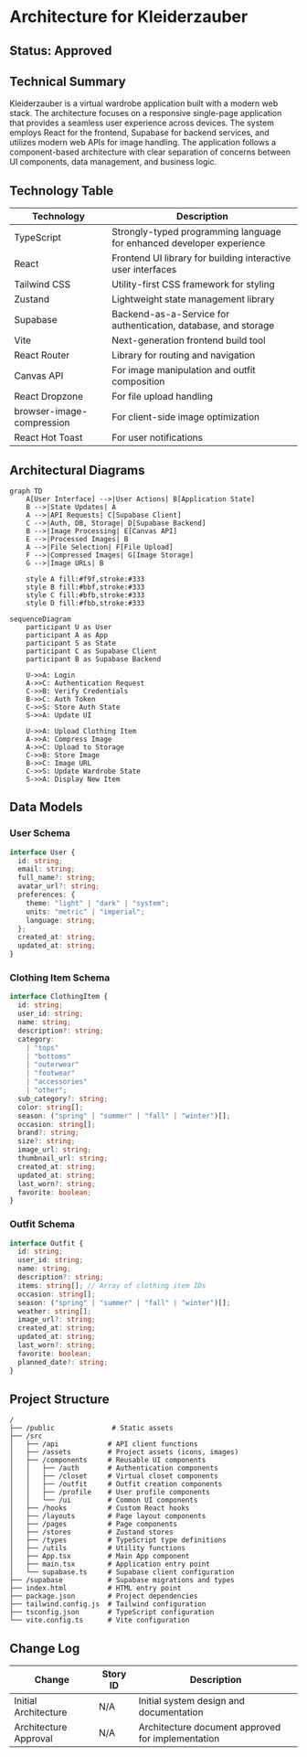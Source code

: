 # Architecture for Kleiderzauber

## Status: Approved

## Technical Summary

Kleiderzauber is a virtual wardrobe application built with a modern web stack. The architecture focuses on a responsive single-page application that provides a seamless user experience across devices. The system employs React for the frontend, Supabase for backend services, and utilizes modern web APIs for image handling. The application follows a component-based architecture with clear separation of concerns between UI components, data management, and business logic.

## Technology Table

| Technology                | Description                                                           |
| ------------------------- | --------------------------------------------------------------------- |
| TypeScript                | Strongly-typed programming language for enhanced developer experience |
| React                     | Frontend UI library for building interactive user interfaces          |
| Tailwind CSS              | Utility-first CSS framework for styling                               |
| Zustand                   | Lightweight state management library                                  |
| Supabase                  | Backend-as-a-Service for authentication, database, and storage        |
| Vite                      | Next-generation frontend build tool                                   |
| React Router              | Library for routing and navigation                                    |
| Canvas API                | For image manipulation and outfit composition                         |
| React Dropzone            | For file upload handling                                              |
| browser-image-compression | For client-side image optimization                                    |
| React Hot Toast           | For user notifications                                                |

## Architectural Diagrams

```mermaid
graph TD
    A[User Interface] -->|User Actions| B[Application State]
    B -->|State Updates| A
    A -->|API Requests| C[Supabase Client]
    C -->|Auth, DB, Storage| D[Supabase Backend]
    B -->|Image Processing| E[Canvas API]
    E -->|Processed Images| B
    A -->|File Selection| F[File Upload]
    F -->|Compressed Images| G[Image Storage]
    G -->|Image URLs| B

    style A fill:#f9f,stroke:#333
    style B fill:#bbf,stroke:#333
    style C fill:#bfb,stroke:#333
    style D fill:#fbb,stroke:#333
```

```mermaid
sequenceDiagram
    participant U as User
    participant A as App
    participant S as State
    participant C as Supabase Client
    participant B as Supabase Backend

    U->>A: Login
    A->>C: Authentication Request
    C->>B: Verify Credentials
    B->>C: Auth Token
    C->>S: Store Auth State
    S->>A: Update UI

    U->>A: Upload Clothing Item
    A->>A: Compress Image
    A->>C: Upload to Storage
    C->>B: Store Image
    B->>C: Image URL
    C->>S: Update Wardrobe State
    S->>A: Display New Item
```

## Data Models

### User Schema

```typescript
interface User {
  id: string;
  email: string;
  full_name?: string;
  avatar_url?: string;
  preferences: {
    theme: "light" | "dark" | "system";
    units: "metric" | "imperial";
    language: string;
  };
  created_at: string;
  updated_at: string;
}
```

### Clothing Item Schema

```typescript
interface ClothingItem {
  id: string;
  user_id: string;
  name: string;
  description?: string;
  category:
    | "tops"
    | "bottoms"
    | "outerwear"
    | "footwear"
    | "accessories"
    | "other";
  sub_category?: string;
  color: string[];
  season: ("spring" | "summer" | "fall" | "winter")[];
  occasion: string[];
  brand?: string;
  size?: string;
  image_url: string;
  thumbnail_url: string;
  created_at: string;
  updated_at: string;
  last_worn?: string;
  favorite: boolean;
}
```

### Outfit Schema

```typescript
interface Outfit {
  id: string;
  user_id: string;
  name: string;
  description?: string;
  items: string[]; // Array of clothing item IDs
  occasion: string[];
  season: ("spring" | "summer" | "fall" | "winter")[];
  weather: string[];
  image_url?: string;
  created_at: string;
  updated_at: string;
  last_worn?: string;
  favorite: boolean;
  planned_date?: string;
}
```

## Project Structure

```
/
├── /public              # Static assets
├── /src
│   ├── /api            # API client functions
│   ├── /assets         # Project assets (icons, images)
│   ├── /components     # Reusable UI components
│   │   ├── /auth       # Authentication components
│   │   ├── /closet     # Virtual closet components
│   │   ├── /outfit     # Outfit creation components
│   │   ├── /profile    # User profile components
│   │   └── /ui         # Common UI components
│   ├── /hooks          # Custom React hooks
│   ├── /layouts        # Page layout components
│   ├── /pages          # Page components
│   ├── /stores         # Zustand stores
│   ├── /types          # TypeScript type definitions
│   ├── /utils          # Utility functions
│   ├── App.tsx         # Main App component
│   ├── main.tsx        # Application entry point
│   └── supabase.ts     # Supabase client configuration
├── /supabase           # Supabase migrations and types
├── index.html          # HTML entry point
├── package.json        # Project dependencies
├── tailwind.config.js  # Tailwind configuration
├── tsconfig.json       # TypeScript configuration
└── vite.config.ts      # Vite configuration
```

## Change Log

| Change                | Story ID | Description                                       |
| --------------------- | -------- | ------------------------------------------------- |
| Initial Architecture  | N/A      | Initial system design and documentation           |
| Architecture Approval | N/A      | Architecture document approved for implementation |
